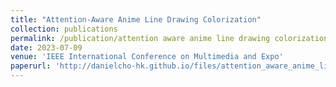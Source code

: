 ```yaml
---
title: "Attention-Aware Anime Line Drawing Colorization"
collection: publications
permalink: /publication/attention aware anime line drawing colorization
date: 2023-07-09
venue: 'IEEE International Conference on Multimedia and Expo'
paperurl: 'http://danielcho-hk.github.io/files/attention_aware_anime_line_drawing_colorization.pdf'
---
```

